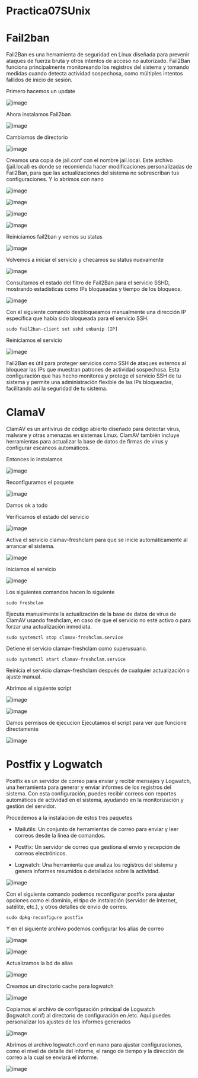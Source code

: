 # Practica07SUnix

# Fail2ban

Fail2Ban es una herramienta de seguridad en Linux diseñada para prevenir ataques de fuerza bruta y otros intentos de acceso no autorizado. Fail2Ban funciona principalmente monitoreando los registros del sistema y tomando medidas cuando detecta actividad sospechosa, como múltiples intentos fallidos de inicio de sesión.

Primero hacemos un update 

![image](https://github.com/user-attachments/assets/36b04fac-68b7-429e-9642-96549794ce15)

Ahora instalamos Fail2ban

![image](https://github.com/user-attachments/assets/9c738942-3aa0-46f7-af1c-c19a7c4d91b3)

Cambiamos de directorio 

![image](https://github.com/user-attachments/assets/26f110ce-a955-48a5-8b51-edd7ab4ef370)

Creamos una copia de jail.conf con el nombre jail.local. Este archivo (jail.local) es donde se recomienda hacer modificaciones personalizadas de Fail2Ban, para que las actualizaciones del sistema no sobrescriban tus configuraciones.
Y lo abrimos con nano 

![image](https://github.com/user-attachments/assets/2548a5f6-9fd9-4f6b-b4a1-a3da7b4b6790)

![image](https://github.com/user-attachments/assets/f7e736e3-d0ae-49ea-b7d1-c902438bf7f9)

![image](https://github.com/user-attachments/assets/f914e566-5e0a-4f25-b02e-16ff21a16733)

![image](https://github.com/user-attachments/assets/db3609e0-5a4e-43bf-98cd-d4f2bd3ee271)

Reiniciamos fail2ban y vemos su status

![image](https://github.com/user-attachments/assets/bb3eaddf-905b-464b-bd06-20ee5744710c)

Volvemos a iniciar el servicio y checamos su status nuevamente 

![image](https://github.com/user-attachments/assets/9322393e-b96b-42d0-a1d7-003018f93127)

Consultamos el estado del filtro de Fail2Ban para el servicio SSHD, mostrando estadísticas como IPs bloqueadas y tiempo de los bloqueos.


![image](https://github.com/user-attachments/assets/d6bb9140-e095-4bfa-9208-6e8f4a99ee9f)

Con el siguiente comando desbloqueamos manualmente una dirección IP específica que había sido bloqueada para el servicio SSH.

```
sudo fail2ban-client set sshd unbanip [IP]
```

Reiniciamos el servicio


![image](https://github.com/user-attachments/assets/f8677d1c-e2df-4e5a-a53e-f40c695f8abb)

Fail2Ban es útil para proteger servicios como SSH de ataques externos al bloquear las IPs que muestran patrones de actividad sospechosa. Esta configuración que has hecho monitorea y protege el servicio SSH de tu sistema y permite una administración flexible de las IPs bloqueadas, facilitando así la seguridad de tu sistema.

# ClamaV
ClamAV es un antivirus de código abierto diseñado para detectar virus, malware y otras amenazas en sistemas Linux. ClamAV también incluye herramientas para actualizar la base de datos de firmas de virus y configurar escaneos automáticos.

Entonces lo instalamos 


![image](https://github.com/user-attachments/assets/0e7967d2-6c1e-4791-b35d-b6e21cd3eec9)

Reconfiguramos el paquete

![image](https://github.com/user-attachments/assets/0cda9251-ff19-496e-aee4-c466d0854dc3)

Damos ok a todo

Verificamos el estado del servicio 

![image](https://github.com/user-attachments/assets/e94975cf-a52c-476f-a517-e14482b54bd1)

Activa el servicio clamav-freshclam para que se inicie automáticamente al arrancar el sistema.

![image](https://github.com/user-attachments/assets/59ba7f89-c6eb-46e0-9d2f-6f1da47b0223)

Iniciamos el servicio 

![image](https://github.com/user-attachments/assets/ab340e9f-b1a0-4e5c-9f1a-903c3454dba9)

Los siguientes comandos hacen lo siguiente
```
sudo freshclam
```
Ejecuta manualmente la actualización de la base de datos de virus de ClamAV usando freshclam, en caso de que el servicio no esté activo o para forzar una actualización inmediata.
```
sudo systemctl stop clamav-freshclam.service
```
Detiene el servicio clamav-freshclam como superusuario.
```
sudo systemctl start clamav-freshclam.service
```
Reinicia el servicio clamav-freshclam después de cualquier actualización o ajuste manual.

Abrimos el siguiente script 

![image](https://github.com/user-attachments/assets/a51db53a-e114-4164-87e7-c4fe2c1a0fe5)


![image](https://github.com/user-attachments/assets/2f2d3605-0d37-4d30-821f-331bdd5b1db1)

Damos permisos de ejecucion
Ejecutamos el script para ver que funcione directamente

![image](https://github.com/user-attachments/assets/f8a9ac85-4a52-4ae5-ae12-221c35058a87)

# Postfix y Logwatch 
Postfix es un servidor de correo para enviar y recibir mensajes y Logwatch, una herramienta para generar y enviar informes de los registros del sistema. Con esta configuración, puedes recibir correos con reportes automáticos de actividad en el sistema, ayudando en la monitorización y gestión del servidor.

Procedemos a la instalacion de estos tres paquetes

- Mailutils: Un conjunto de herramientas de correo para enviar y leer correos desde la línea de comandos.

- Postfix: Un servidor de correo que gestiona el envío y recepción de correos electrónicos.

- Logwatch: Una herramienta que analiza los registros del sistema y genera informes resumidos o detallados sobre la actividad.

![image](https://github.com/user-attachments/assets/1c588c32-4073-48f8-896e-6da5655879ee)

Con el siguiente comando podemos reconfigurar postfix para ajustar opciones como el dominio, el tipo de instalación (servidor de Internet, satélite, etc.), y otros detalles de envío de correo.

```
sudo dpkg-reconfigure postfix
```

Y en el siguiente archivo podemos configurar los alias de correo 

![image](https://github.com/user-attachments/assets/0d8eb66b-a5f7-4fe7-8235-0c51187ef60f)


![image](https://github.com/user-attachments/assets/57dc1000-c2d4-4148-90bf-dd114ca49646)

Actualizamos la bd de alias

![image](https://github.com/user-attachments/assets/6455abd1-f62a-489c-bd0c-3233cca35404)

Creamos un directorio cache para logwatch

![image](https://github.com/user-attachments/assets/48baee33-7197-4f56-9b67-0d1e1ace9282)

Copiamos el archivo de configuración principal de Logwatch (logwatch.conf) al directorio de configuración en /etc. Aquí puedes personalizar los ajustes de los informes generados

![image](https://github.com/user-attachments/assets/71aa5a3c-ccdd-4b09-9591-3ed66e7356c3)

Abrimos el archivo logwatch.conf en nano para ajustar configuraciones, como el nivel de detalle del informe, el rango de tiempo y la dirección de correo a la cual se enviará el informe.

![image](https://github.com/user-attachments/assets/198659f9-eea0-488e-bb89-8407291a5b0f)












